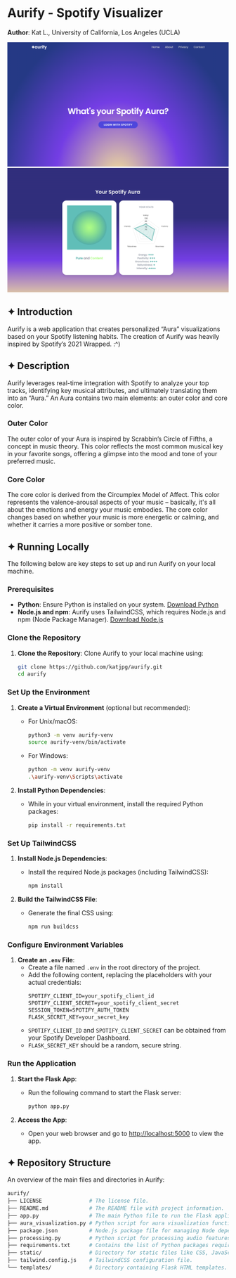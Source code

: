 # Aurify - Spotify Visualizer 

**Author**: Kat L., University of California, Los Angeles (UCLA)

![Aurify Homepage](static/img/aurify-homepage.png)
![Aurify Profile](static/img/aurify-profile.png)

## ✦ Introduction 

Aurify is a web application that creates personalized “Aura” visualizations based on your Spotify listening habits. The creation of Aurify was heavily inspired by Spotify’s 2021 Wrapped. :^) 

## ✦ Description 

Aurify leverages real-time integration with Spotify to analyze your top tracks, identifying key musical attributes, and ultimately translating them into an “Aura.” An Aura contains two main elements: an outer color and core color. 

### Outer Color 
The outer color of your Aura is inspired by Scrabbin’s Circle of Fifths, a concept in music theory. This color reflects the most common musical key in your favorite songs, offering a glimpse into the mood and tone of your preferred music.

### Core Color 
The core color is derived from the Circumplex Model of Affect. This color represents the valence-arousal aspects of your music – basically, it's all about the emotions and energy your music embodies. The core color changes based on whether your music is more energetic or calming, and whether it carries a more positive or somber tone.

## ✦ Running Locally 

The following below are key steps to set up and run Aurify on your local machine.

### Prerequisites

- **Python**: Ensure Python is installed on your system. [Download Python](https://www.python.org/downloads/)
- **Node.js and npm**: Aurify uses TailwindCSS, which requires Node.js and npm (Node Package Manager). [Download Node.js](https://nodejs.org/en/download/)

### Clone the Repository

1. **Clone the Repository**: Clone Aurify to your local machine using:
   ```bash
   git clone https://github.com/katjpg/aurify.git
   cd aurify
   ```

### Set Up the Environment

1. **Create a Virtual Environment** (optional but recommended):
   - For Unix/macOS:
     ```bash
     python3 -m venv aurify-venv
     source aurify-venv/bin/activate
     ```
   - For Windows:
     ```bash
     python -m venv aurify-venv
     .\aurify-venv\Scripts\activate
     ```

2. **Install Python Dependencies**:
   - While in your virtual environment, install the required Python packages:
     ```bash
     pip install -r requirements.txt
     ```

### Set Up TailwindCSS

1. **Install Node.js Dependencies**:
   - Install the required Node.js packages (including TailwindCSS):
     ```bash
     npm install
     ```

2. **Build the TailwindCSS File**:
   - Generate the final CSS using:
     ```bash
     npm run buildcss
     ```

### Configure Environment Variables

1. **Create an `.env` File**:
   - Create a file named `.env` in the root directory of the project.
   - Add the following content, replacing the placeholders with your actual credentials:
     ```
     SPOTIFY_CLIENT_ID=your_spotify_client_id
     SPOTIFY_CLIENT_SECRET=your_spotify_client_secret
     SESSION_TOKEN=SPOTIFY_AUTH_TOKEN
     FLASK_SECRET_KEY=your_secret_key
     ```
   - `SPOTIFY_CLIENT_ID` and `SPOTIFY_CLIENT_SECRET` can be obtained from your Spotify Developer Dashboard.
   - `FLASK_SECRET_KEY` should be a random, secure string.

### Run the Application

1. **Start the Flask App**:
   - Run the following command to start the Flask server:
     ```bash
     python app.py
     ```

2. **Access the App**:
   - Open your web browser and go to [http://localhost:5000](http://localhost:5000) to view the app.


## ✦ Repository Structure 

An overview of the main files and directories in Aurify:

```bash
aurify/
├── LICENSE               # The license file.
├── README.md             # The README file with project information.
├── app.py                # The main Python file to run the Flask application.
├── aura_visualization.py # Python script for aura visualization functionalities.
├── package.json          # Node.js package file for managing Node dependencies.
├── processing.py         # Python script for processing audio features.
├── requirements.txt      # Contains the list of Python packages required for the project.
├── static/               # Directory for static files like CSS, JavaScript, and images.
├── tailwind.config.js    # TailwindCSS configuration file.
└── templates/            # Directory containing Flask HTML templates.
```

